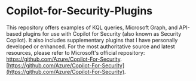 # Copilot-for-Security-Plugins

This repository offers examples of KQL queries, Microsoft Graph, and API-based plugins for use with Copilot for Security (also known as Security Copilot). It also includes supplementary plugins that I have personally developed or enhanced. For the most authoritative source and latest resources, please refer to Microsoft's official repository: https://github.com/Azure/Copilot-For-Security. [https://github.com/Azure/Copilot-For-Security](https://github.com/Azure/Copilot-For-Security).









